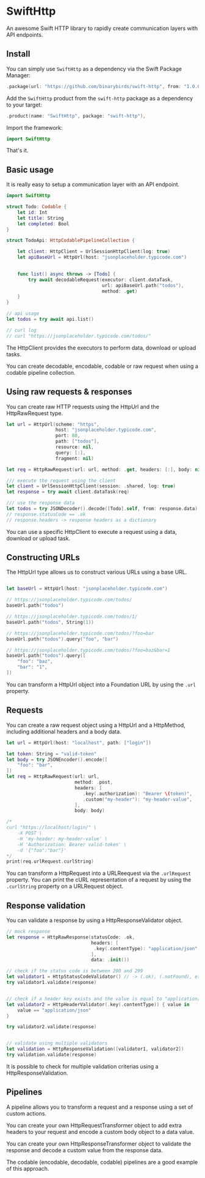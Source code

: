 # SwiftHttp

An awesome Swift HTTP library to rapidly create communication layers with API endpoints. 

## Install

You can simply use `SwiftHttp` as a dependency via the Swift Package Manager:

```swift
.package(url: "https://github.com/binarybirds/swift-http", from: "1.0.0"),
```

Add the `SwiftHttp` product from the `swift-http` package as a dependency to your target:

```swift
.product(name: "SwiftHttp", package: "swift-http"),
```

Import the framework:

```swift
import SwiftHttp
```

That's it.


## Basic usage

It is really easy to setup a communication layer with an API endpoint.

```swift
import SwiftHttp

struct Todo: Codable {
    let id: Int
    let title: String
    let completed: Bool
}

struct TodoApi: HttpCodablePipelineCollection {

    let client: HttpClient = UrlSessionHttpClient(log: true)
    let apiBaseUrl = HttpUrl(host: "jsonplaceholder.typicode.com")

    
    func list() async throws -> [Todo] {
        try await decodableRequest(executor: client.dataTask,
                                   url: apiBaseUrl.path("todos"),
                                   method: .get)
    }    
}

// api usage
let todos = try await api.list()

// curl log
// curl "https://jsonplaceholder.typicode.com/todos/"

```

The HttpClient provides the executors to perform data, download or upload tasks.

You can create decodable, encodable, codable or raw request when using a codable pipeline collection.


## Using raw requests & responses

You can create raw HTTP requests using the HttpUrl and the HttpRawRequest type.   

```swift
let url = HttpUrl(scheme: "https",
                  host: "jsonplaceholder.typicode.com",
                  port: 80,
                  path: ["todos"],
                  resource: nil,
                  query: [:],
                  fragment: nil)

let req = HttpRawRequest(url: url, method: .get, headers: [:], body: nil)

/// execute the request using the client
let client = UrlSessionHttpClient(session: .shared, log: true)
let response = try await client.dataTask(req)

/// use the response data
let todos = try JSONDecoder().decode([Todo].self, from: response.data)
// response.statusCode == .ok
// response.headers -> response headers as a dictionary
``` 

You can use a specific HttpClient to execute a request using a data, download or upload task.


## Constructing URLs

The HttpUrl type allows us to construct various URLs using a base URL. 

```swift

let baseUrl = HttpUrl(host: "jsonplaceholder.typicode.com")

// https://jsonplaceholder.typicode.com/todos/
baseUrl.path("todos")               

// https://jsonplaceholder.typicode.com/todos/1/
baseUrl.path("todos", String(1))    

// https://jsonplaceholder.typicode.com/todos/?foo=bar
baseUrl.path("todos").query("foo", "bar")

// https://jsonplaceholder.typicode.com/todos/?foo=baz&bar=1
baseUrl.path("todos").query([
    "foo": "baz",
    "bar": "1",
])
```

You can transform a HttpUrl object into a Foundation URL by using the `.url` property.

## Requests

You can create a raw request object using a HttpUrl and a HttpMethod, including additional headers and a body data.

```swift
let url = HttpUrl(host: "localhost", path: ["login"])

let token: String = "valid-token"
let body = try JSONEncoder().encode([
    "foo": "bar",
])
let req = HttpRawRequest(url: url,
                         method: .post,
                         headers: [
                            .key(.authorization): "Bearer \(token)",
                            .custom("my-header"): "my-header-value",
                         ],
                         body: body)

/*
curl "https://localhost/login/" \
    -X POST \
    -H 'my-header: my-header-value' \
    -H 'Authorization: Bearer valid-token' \
    -d '{"foo":"bar"}'
*/
print(req.urlRequest.curlString) 
```

You can transform a HttpRequest into a URLReequest via the `.urlRequest` property.
You can print the cURL representation of a request by using the `.curlString` property on a URLRequest object.


## Response validation

You can validate a response by using a HttpResponseValidator object.

```swift
// mock response
let response = HttpRawResponse(statusCode: .ok,
                               headers: [
                                .key(.contentType): "application/json",
                               ],
                               data: .init())

// check if the status code is between 200 and 299               
let validator1 = HttpStatusCodeValidator() // -> (.ok), (.notFound), etc.
try validator1.validate(response)


// check if a header key exists and the value is equal to "application/json"
let validator2 = HttpHeaderValidator(.key(.contentType)) { value in
    value == "application/json"
}

try validator2.validate(response)


// validate using multiple validators
let validation = HttpResponseValidation([validator1, validator2])
try validation.validate(response)
```

It is possible to check for multiple validation criterias using a HttpResponseValidation. 


## Pipelines

A pipeline allows you to transform a request and a response using a set of custom actions. 

You can create your own HttpRequestTransformer object to add extra headers to your request and encode a custom body object to a data value.

You can create your own HttpResponseTransformer object to validate the response and decode a custom value from the response data.

The codable (encodable, decodable, codable) pipelines are a good example of this approach.
